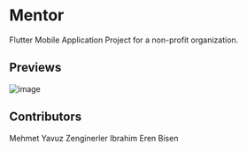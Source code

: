 # Mentor

Flutter Mobile Application Project for a non-profit organization.

## Previews

![image](https://user-images.githubusercontent.com/64453575/140504653-9e962c14-618b-49a8-9444-28a7acd2ceb2.png)


## Contributors

Mehmet Yavuz Zenginerler
Ibrahim Eren Bisen


<!-- A few resources to get you started if this is your first Flutter project:
## Getting Started
- [Lab: Write your first Flutter app](https://flutter.dev/docs/get-started/codelab)
- [Cookbook: Useful Flutter samples](https://flutter.dev/docs/cookbook)

For help getting started with Flutter, view our
[online documentation](https://flutter.dev/docs), which offers tutorials,
samples, guidance on mobile development, and a full API reference. -->
